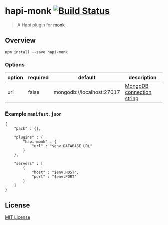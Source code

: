hapi-monk [![Build Status](https://travis-ci.org/wtcross/hapi-monk.svg?branch=master)](https://travis-ci.org/wtcross/hapi-monk)
=========

> A Hapi plugin for [monk](https://github.com/Automattic/monk)

## Overview

	npm install --save hapi-monk

### Options

| option | required | default                   | description                        |
|--------|----------|---------------------------|------------------------------------|
| url    | false    | mongodb://localhost:27017 | [MongoDB connection string](http://docs.mongodb.org/manual/reference/connection-string/)          |

### Example `manifest.json` 

```
{
	"pack" : {},

	"plugins" : {
		"hapi-monk" : {
			"url" : "$env.DATABASE_URL"
		}
	},

	"servers" : [
		{
			"host" : "$env.HOST",
			"port" : "$env.PORT"
		}
	]
}

```

## License
[MIT License](LICENSE)